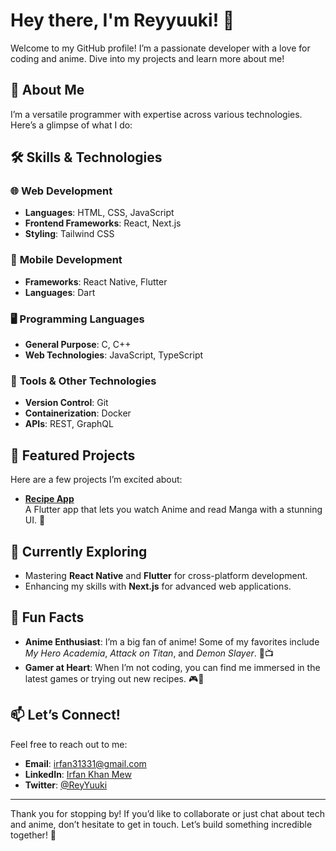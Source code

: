 # Hey there, I'm Reyyuuki! 👋

Welcome to my GitHub profile! I’m a passionate developer with a love for coding and anime. Dive into my projects and learn more about me!

## 🚀 About Me

I’m a versatile programmer with expertise across various technologies. Here’s a glimpse of what I do:

## 🛠️ Skills & Technologies

### 🌐 **Web Development**

- **Languages**: HTML, CSS, JavaScript
- **Frontend Frameworks**: React, Next.js
- **Styling**: Tailwind CSS

### 📱 **Mobile Development**

- **Frameworks**: React Native, Flutter
- **Languages**: Dart

### 🖥️ **Programming Languages**

- **General Purpose**: C, C++
- **Web Technologies**: JavaScript, TypeScript

### 🔧 **Tools & Other Technologies**

- **Version Control**: Git
- **Containerization**: Docker
- **APIs**: REST, GraphQL

## 🌟 Featured Projects

Here are a few projects I’m excited about:

- **[Recipe App](https://github.com/reyyuuki/daizy-tv)**  
  A Flutter app that lets you watch Anime and read Manga with a stunning UI. 🍲

## 🌱 Currently Exploring

- Mastering **React Native** and **Flutter** for cross-platform development.
- Enhancing my skills with **Next.js** for advanced web applications.

## 🎨 Fun Facts

- **Anime Enthusiast**: I’m a big fan of anime! Some of my favorites include *My Hero Academia*, *Attack on Titan*, and *Demon Slayer*. 🌟📺
- **Gamer at Heart**: When I’m not coding, you can find me immersed in the latest games or trying out new recipes. 🎮🍳

## 📫 Let’s Connect!

Feel free to reach out to me:

- **Email**: [irfan31331@gmail.com](mailto:irfan31331@gmail.com)
- **LinkedIn**: [Irfan Khan Mew](https://www.linkedin.com/in/irfan-khan-mew)
- **Twitter**: [@ReyYuuki](https://twitter.com/ReyYuuki313)

---

Thank you for stopping by! If you’d like to collaborate or just chat about tech and anime, don’t hesitate to get in touch. Let’s build something incredible together! 🚀
